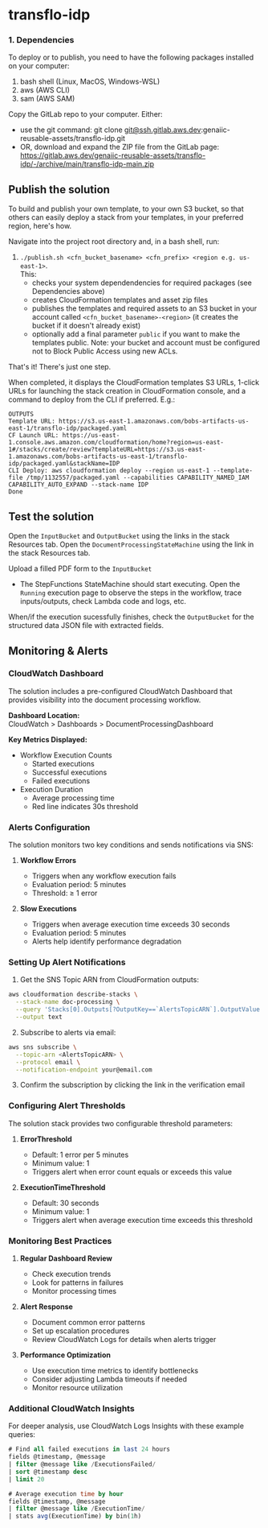 # transflo-idp

### 1. Dependencies

To deploy or to publish, you need to have the following packages installed on your computer:

1. bash shell (Linux, MacOS, Windows-WSL)
2. aws (AWS CLI)
3. sam (AWS SAM)

Copy the GitLab repo to your computer. Either:
- use the git command: git clone git@ssh.gitlab.aws.dev:genaiic-reusable-assets/transflo-idp.git
- OR, download and expand the ZIP file from the GitLab page: https://gitlab.aws.dev/genaiic-reusable-assets/transflo-idp/-/archive/main/transflo-idp-main.zip

## Publish the solution

To build and publish your own template, to your own S3 bucket, so that others can easily deploy a stack from your templates, in your preferred region, here's how.

Navigate into the project root directory and, in a bash shell, run:

1. `./publish.sh <cfn_bucket_basename> <cfn_prefix> <region e.g. us-east-1>`.  
  This:
    - checks your system dependendencies for required packages (see Dependencies above)
    - creates CloudFormation templates and asset zip files
    - publishes the templates and required assets to an S3 bucket in your account called `<cfn_bucket_basename>-<region>` (it creates the bucket if it doesn't already exist)
    - optionally add a final parameter `public` if you want to make the templates public. Note: your bucket and account must be configured not to Block Public Access using new ACLs.

That's it! There's just one step.
  
When completed, it displays the CloudFormation templates S3 URLs, 1-click URLs for launching the stack creation in CloudFormation console, and a command to deploy from the CLI if preferred. E.g.:
```
OUTPUTS
Template URL: https://s3.us-east-1.amazonaws.com/bobs-artifacts-us-east-1/transflo-idp/packaged.yaml
CF Launch URL: https://us-east-1.console.aws.amazon.com/cloudformation/home?region=us-east-1#/stacks/create/review?templateURL=https://s3.us-east-1.amazonaws.com/bobs-artifacts-us-east-1/transflo-idp/packaged.yaml&stackName=IDP
CLI Deploy: aws cloudformation deploy --region us-east-1 --template-file /tmp/1132557/packaged.yaml --capabilities CAPABILITY_NAMED_IAM CAPABILITY_AUTO_EXPAND --stack-name IDP
Done
``````

## Test the solution

Open the `InputBucket` and `OutputBucket` using the links in the stack Resources tab.
Open the `DocumentProcessingStateMachine` using the link in the stack Resources tab.

Upload a filled PDF form to the `InputBucket`
- The StepFunctions StateMachine should start executing. Open the `Running` execution page to observe the steps in the workflow, trace inputs/outputs, check Lambda code and logs, etc.

When/if the execution sucessfully finishes, check the `OutputBucket` for the structured data JSON file with extracted fields.


## Monitoring & Alerts

### CloudWatch Dashboard

The solution includes a pre-configured CloudWatch Dashboard that provides visibility into the document processing workflow. 

**Dashboard Location:**  
CloudWatch > Dashboards > DocumentProcessingDashboard

**Key Metrics Displayed:**
* Workflow Execution Counts
  - Started executions
  - Successful executions  
  - Failed executions
* Execution Duration
  - Average processing time 
  - Red line indicates 30s threshold

### Alerts Configuration

The solution monitors two key conditions and sends notifications via SNS:

1. **Workflow Errors**
   - Triggers when any workflow execution fails
   - Evaluation period: 5 minutes
   - Threshold: ≥ 1 error

2. **Slow Executions** 
   - Triggers when average execution time exceeds 30 seconds
   - Evaluation period: 5 minutes
   - Alerts help identify performance degradation

### Setting Up Alert Notifications

1. Get the SNS Topic ARN from CloudFormation outputs:
```bash
aws cloudformation describe-stacks \
  --stack-name doc-processing \
  --query 'Stacks[0].Outputs[?OutputKey==`AlertsTopicARN`].OutputValue' \
  --output text
```

2. Subscribe to alerts via email:
```bash
aws sns subscribe \
  --topic-arn <AlertsTopicARN> \
  --protocol email \
  --notification-endpoint your@email.com
```

3. Confirm the subscription by clicking the link in the verification email

### Configuring Alert Thresholds

The solution stack provides two configurable threshold parameters:

1. **ErrorThreshold**
   - Default: 1 error per 5 minutes
   - Minimum value: 1
   - Triggers alert when error count equals or exceeds this value

2. **ExecutionTimeThreshold**
   - Default: 30 seconds
   - Minimum value: 1
   - Triggers alert when average execution time exceeds this threshold

### Monitoring Best Practices

1. **Regular Dashboard Review**
   - Check execution trends
   - Look for patterns in failures
   - Monitor processing times

2. **Alert Response**
   - Document common error patterns
   - Set up escalation procedures
   - Review CloudWatch Logs for details when alerts trigger

3. **Performance Optimization**
   - Use execution time metrics to identify bottlenecks
   - Consider adjusting Lambda timeouts if needed
   - Monitor resource utilization

### Additional CloudWatch Insights

For deeper analysis, use CloudWatch Logs Insights with these example queries:

```sql
# Find all failed executions in last 24 hours
fields @timestamp, @message
| filter @message like /ExecutionsFailed/
| sort @timestamp desc
| limit 20

# Average execution time by hour
fields @timestamp, @message
| filter @message like /ExecutionTime/
| stats avg(ExecutionTime) by bin(1h)
```